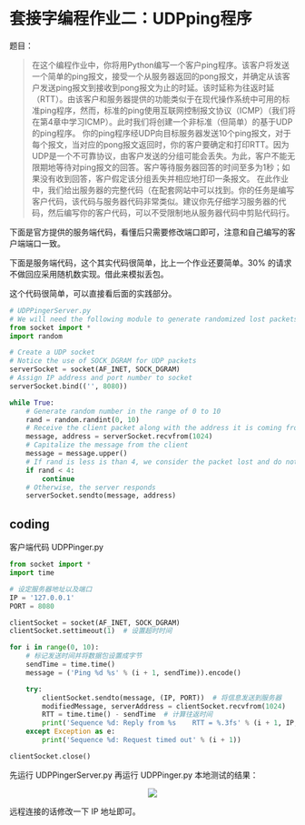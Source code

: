 # 套接字编程作业二：UDPping程序

题目：

> 在这个编程作业中，你将用Python编写一个客户ping程序。该客户将发送一个简单的ping报文，接受一个从服务器返回的pong报文，并确定从该客户发送ping报文到接收到pong报文为止的时延。该时延称为往返时延（RTT）。由该客户和服务器提供的功能类似于在现代操作系统中可用的标准ping程序，然而，标准的ping使用互联网控制报文协议（ICMP）（我们将在第4章中学习ICMP）。此时我们将创建一个非标准（但简单）的基于UDP的ping程序。
> 你的ping程序经UDP向目标服务器发送10个ping报文，对于每个报文，当对应的pong报文返回时，你的客户要确定和打印RTT。因为UDP是一个不可靠协议，由客户发送的分组可能会丢失。为此，客户不能无限期地等待对ping报文的回答。客户等待服务器回答的时间至多为1秒；如果没有收到回答，客户假定该分组丢失并相应地打印一条报文。
> 在此作业中，我们给出服务器的完整代码（在配套网站中可以找到。你的任务是编写客户代码，该代码与服务器代码非常类似。建议你先仔细学习服务器的代码，然后编写你的客户代码，可以不受限制地从服务器代码中剪贴代码行。

下面是官方提供的服务端代码，看懂后只需要修改端口即可，注意和自己编写的客户端端口一致。

下面是服务端代码，这个其实代码很简单，比上一个作业还要简单。30% 的请求不做回应采用随机数实现。借此来模拟丢包。

这个代码很简单，可以直接看后面的实践部分。

```python
# UDPPingerServer.py
# We will need the following module to generate randomized lost packets import random
from socket import *
import random

# Create a UDP socket
# Notice the use of SOCK_DGRAM for UDP packets
serverSocket = socket(AF_INET, SOCK_DGRAM)
# Assign IP address and port number to socket
serverSocket.bind(('', 8080))

while True:
	# Generate random number in the range of 0 to 10
	rand = random.randint(0, 10)
	# Receive the client packet along with the address it is coming from
	message, address = serverSocket.recvfrom(1024)
	# Capitalize the message from the client
	message = message.upper()
	# If rand is less is than 4, we consider the packet lost and do not respond
	if rand < 4:
		continue
	# Otherwise, the server responds
	serverSocket.sendto(message, address)
```

## coding

客户端代码 UDPPinger.py

```python
from socket import *
import time

# 设定服务器地址以及端口
IP = '127.0.0.1'
PORT = 8080

clientSocket = socket(AF_INET, SOCK_DGRAM)
clientSocket.settimeout(1)  # 设置超时时间

for i in range(0, 10):
    # 标记发送时间并将数据包设置成字节
    sendTime = time.time()
    message = ('Ping %d %s' % (i + 1, sendTime)).encode()

    try:
        clientSocket.sendto(message, (IP, PORT))  # 将信息发送到服务器
        modifiedMessage, serverAddress = clientSocket.recvfrom(1024)
        RTT = time.time() - sendTime  # 计算往返时间
        print('Sequence %d: Reply from %s    RTT = %.3fs' % (i + 1, IP, RTT))
    except Exception as e:
        print('Sequence %d: Request timed out' % (i + 1))

clientSocket.close()
```

先运行 UDPPingerServer.py 再运行 UDPPinger.py 本地测试的结果：

<div align="center"><img src="https://gitee.com/weijiew/pic/raw/master/img/20200811192450.png"/></div>

远程连接的话修改一下 IP 地址即可。

